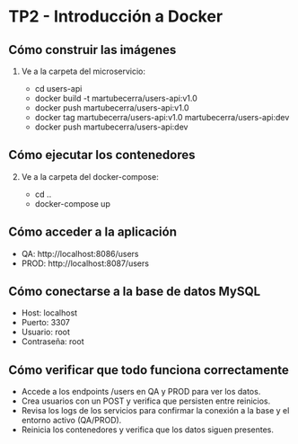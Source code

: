 # TP2 - Introducción a Docker

## Cómo construir las imágenes

1. Ve a la carpeta del microservicio:
   
   - cd users-api 
   - docker build -t martubecerra/users-api:v1.0 
   - docker push martubecerra/users-api:v1.0
   - docker tag martubecerra/users-api:v1.0 martubecerra/users-api:dev
   - docker push martubecerra/users-api:dev

## Cómo ejecutar los contenedores

2. Ve a la carpeta del docker-compose:
   
   - cd ..
   - docker-compose up

## Cómo acceder a la aplicación

- QA: http://localhost:8086/users
- PROD: http://localhost:8087/users

## Cómo conectarse a la base de datos MySQL

- Host: localhost
- Puerto: 3307
- Usuario: root
- Contraseña: root

## Cómo verificar que todo funciona correctamente

- Accede a los endpoints /users en QA y PROD para ver los datos.
- Crea usuarios con un POST y verifica que persisten entre reinicios.
- Revisa los logs de los servicios para confirmar la conexión a la base y el entorno activo (QA/PROD).
- Reinicia los contenedores y verifica que los datos siguen presentes.
